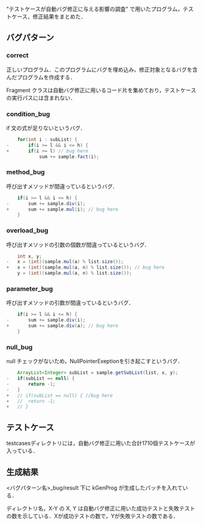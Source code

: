 "テストケースが自動バグ修正に与える影響の調査" で用いたプログラム，テストケース，修正結果をまとめた．

## バグパターン
### correct

正しいプログラム．このプログラムにバグを埋め込み，修正対象となるバグを含んだプログラムを作成する．

Fragment クラスは自動バグ修正に用いるコード片を集めており，テストケースの実行パスには含まれない．


### condition_bug

if 文の式が足りないというバグ．

```java
	for(int i : subList) {
-		if(i >= l && i <= h) {
+		if(i >= l) // bug here
			sum += sample.fact(i);
```



### method_bug

呼び出すメソッドが間違っているというバグ．

```java
	if(i >= l && i <= h) {
-		sum += sample.div(i);
+		sum += sample.mul(i); // bug here
	}
```



### overload_bug

呼び出すメソッドの引数の個数が間違っているというバグ．

```java
	int x, y;
-	x = (int)(sample.mul(a) % list.size());
+	x = (int)(sample.mul(a, n) % list.size()); // bug here
	y = (int)(sample.mul(a, n) % list.size());

```



### parameter_bug

呼び出すメソッドの引数が間違っているというバグ．

```java
	if(i >= l && i <= h) {
-		sum += sample.div(i);
+		sum += sample.div(a); // bug here
	}
```



### null_bug

null チェックがないため，NullPointerExeptionを引き起こすというバグ．

```java
	ArrayList<Integer> subList = sample.getSubList(list, x, y);
-	if(subList == null) {
-		return -1;
-	}
+	// if(subList == null) { //bug here
+	// 	return -1;
+	// }
```



## テストケース

testcasesディレクトリには，自動バグ修正に用いた合計1710個テストケースが入っている．

## 生成結果

<バグパターン名>\_bug/result 下に kGenProg が生成したパッチを入れている．

ディレクトリ名，X-Y の X, Y は自動バグ修正に用いた成功テストと失敗テストの数を示している．Xが成功テストの数で，Yが失敗テストの数である．
